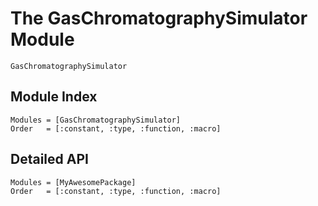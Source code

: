 # The GasChromatographySimulator Module
 ```@docs
 GasChromatographySimulator
 ```
## Module Index
```@index
Modules = [GasChromatographySimulator]
Order   = [:constant, :type, :function, :macro]
```
## Detailed API
```@autodocs
Modules = [MyAwesomePackage]
Order   = [:constant, :type, :function, :macro]
```